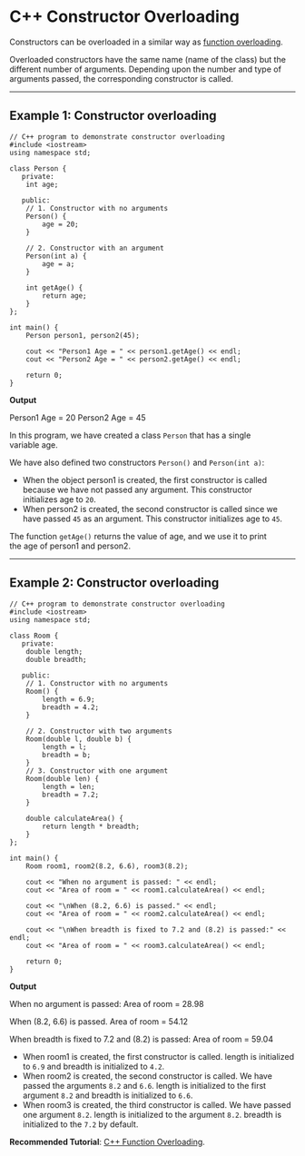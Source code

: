 # C++ Constructor Overloading

Constructors can be overloaded in a similar way as [function overloading](https://www.programiz.com/cpp-programming/function-overloading).

Overloaded constructors have the same name (name of the class) but the different number of arguments. Depending upon the number and type of arguments passed, the corresponding constructor is called.

---

## Example 1: Constructor overloading

```
// C++ program to demonstrate constructor overloading
#include <iostream>
using namespace std;

class Person {
   private:
    int age;

   public:
    // 1. Constructor with no arguments
    Person() {
        age = 20;
    }

    // 2. Constructor with an argument
    Person(int a) {
        age = a;
    }

    int getAge() {
        return age;
    }
};

int main() {
    Person person1, person2(45);

    cout << "Person1 Age = " << person1.getAge() << endl;
    cout << "Person2 Age = " << person2.getAge() << endl;

    return 0;
}
```

**Output**

Person1 Age = 20
Person2 Age = 45

In this program, we have created a class `Person` that has a single variable age.

We have also defined two constructors `Person()` and `Person(int a)`:

- When the object person1 is created, the first constructor is called because we have not passed any argument. This constructor initializes age to `20`.
- When person2 is created, the second constructor is called since we have passed `45` as an argument. This constructor initializes age to `45`.

The function `getAge()` returns the value of age, and we use it to print the age of person1 and person2.

---

## Example 2: Constructor overloading

```
// C++ program to demonstrate constructor overloading
#include <iostream>
using namespace std;

class Room {
   private:
    double length;
    double breadth;

   public:
    // 1. Constructor with no arguments
    Room() {
        length = 6.9;
        breadth = 4.2;
    }

    // 2. Constructor with two arguments
    Room(double l, double b) {
        length = l;
        breadth = b;
    }
    // 3. Constructor with one argument
    Room(double len) {
        length = len;
        breadth = 7.2;
    }

    double calculateArea() {
        return length * breadth;
    }
};

int main() {
    Room room1, room2(8.2, 6.6), room3(8.2);

    cout << "When no argument is passed: " << endl;
    cout << "Area of room = " << room1.calculateArea() << endl;

    cout << "\nWhen (8.2, 6.6) is passed." << endl;
    cout << "Area of room = " << room2.calculateArea() << endl;

    cout << "\nWhen breadth is fixed to 7.2 and (8.2) is passed:" << endl;
    cout << "Area of room = " << room3.calculateArea() << endl;

    return 0;
}
```

**Output**

When no argument is passed: 
Area of room = 28.98

When (8.2, 6.6) is passed.
Area of room = 54.12

When breadth is fixed to 7.2 and (8.2) is passed:
Area of room = 59.04

- When room1 is created, the first constructor is called. length is initialized to `6.9` and breadth is initialized to `4.2`.
- When room2 is created, the second constructor is called. We have passed the arguments `8.2` and `6.6`. length is initialized to the first argument `8.2` and breadth is initialized to `6.6`.
- When room3 is created, the third constructor is called. We have passed one argument `8.2`. length is initialized to the argument `8.2`. breadth is initialized to the `7.2` by default.

**Recommended Tutorial**: [C++ Function Overloading](https://www.programiz.com/cpp-programming/function-overloading).